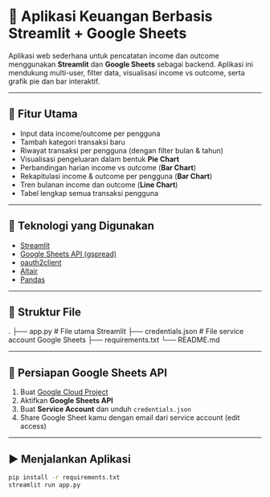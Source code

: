 # 📒 Aplikasi Keuangan Berbasis Streamlit + Google Sheets

Aplikasi web sederhana untuk pencatatan income dan outcome menggunakan **Streamlit** dan **Google Sheets** sebagai backend. Aplikasi ini mendukung multi-user, filter data, visualisasi income vs outcome, serta grafik pie dan bar interaktif.

---

## 🚀 Fitur Utama

- Input data income/outcome per pengguna
- Tambah kategori transaksi baru
- Riwayat transaksi per pengguna (dengan filter bulan & tahun)
- Visualisasi pengeluaran dalam bentuk **Pie Chart**
- Perbandingan harian income vs outcome (**Bar Chart**)
- Rekapitulasi income & outcome per pengguna (**Bar Chart**)
- Tren bulanan income dan outcome (**Line Chart**)
- Tabel lengkap semua transaksi pengguna

---

## 🧰 Teknologi yang Digunakan

- [Streamlit](https://streamlit.io/)
- [Google Sheets API (gspread)](https://gspread.readthedocs.io/)
- [oauth2client](https://pypi.org/project/oauth2client/)
- [Altair](https://altair-viz.github.io/)
- [Pandas](https://pandas.pydata.org/)

---

## 📂 Struktur File
.
├── app.py # File utama Streamlit
├── credentials.json # File service account Google Sheets
├── requirements.txt
└── README.md



---

## 🔐 Persiapan Google Sheets API

1. Buat [Google Cloud Project](https://console.cloud.google.com/)
2. Aktifkan **Google Sheets API**
3. Buat **Service Account** dan unduh `credentials.json`
4. Share Google Sheet kamu dengan email dari service account (edit access)

---

## ▶️ Menjalankan Aplikasi

```bash
pip install -r requirements.txt
streamlit run app.py
